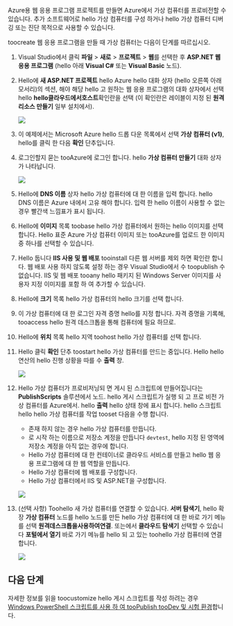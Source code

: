 

Azure용 웹 응용 프로그램 프로젝트를 만들면 Azure에서 가상 컴퓨터를 프로비전할 수 있습니다. 추가 소프트웨어로 hello 가상 컴퓨터를 구성 하거나 hello 가상 컴퓨터 디버깅 또는 진단 목적으로 사용할 수 있습니다.

toocreate 웹 응용 프로그램을 만들 때 가상 컴퓨터는 다음이 단계를 따르십시오.

1. Visual Studio에서 클릭 **파일** > **새로** > **프로젝트** > **웹**를 선택한 후 **ASP.NET 웹 응용 프로그램** (hello 아래 **Visual C#** 또는 **Visual Basic** 노드).
2. Hello에 **새 ASP.NET 프로젝트** hello Azure hello 대화 상자 (hello 오른쪽 아래 모서리)의 섹션, 해야 해당 hello 고 원하는 웹 응용 프로그램의 대화 상자에서 선택 hello **hello클라우드에서호스트**확인란을 선택 (이 확인란은 레이블이 지정 된 **원격 리소스 만들기** 일부 설치에서).
   
    ![][0]
3. 이 예제에서는 Microsoft Azure hello 드롭 다운 목록에서 선택 **가상 컴퓨터 (v1)**, hello를 클릭 한 다음 **확인** 단추입니다.
4. 로그인할지 묻는 tooAzure에 로그인 합니다. hello **가상 컴퓨터 만들기** 대화 상자가 나타납니다.
   
    ![][2]
5. Hello에 **DNS 이름** 상자 hello 가상 컴퓨터에 대 한 이름을 입력 합니다. hello DNS 이름은 Azure 내에서 고유 해야 합니다. 입력 한 hello 이름이 사용할 수 없는 경우 빨간색 느낌표가 표시 됩니다.
6. Hello에 **이미지** 목록 toobase hello 가상 컴퓨터에서 원하는 hello 이미지를 선택 합니다. Hello 표준 Azure 가상 컴퓨터 이미지 또는 tooAzure를 업로드 한 이미지 중 하나를 선택할 수 있습니다.
7. Hello 둡니다 **IIS 사용 및 웹 배포** tooinstall 다른 웹 서버를 제외 하면 확인란 합니다. 웹 배포 사용 하지 않도록 설정 하는 경우 Visual Studio에서 수 toopublish 수 없습니다. IIS 및 웹 배포 tooany hello 패키지 된 Windows Server 이미지를 사용자 지정 이미지를 포함 하 여 추가할 수 있습니다.
8. Hello에 **크기** 목록 hello 가상 컴퓨터의 hello 크기를 선택 합니다.
9. 이 가상 컴퓨터에 대 한 로그인 자격 증명 hello를 지정 합니다. 자격 증명을 기록해, tooaccess hello 원격 데스크톱을 통해 컴퓨터에 필요 하므로.
10. Hello에 **위치** 목록 hello 지역 toohost hello 가상 컴퓨터를 선택 합니다.
11. Hello 클릭 **확인** 단추 toostart hello 가상 컴퓨터를 만드는 중입니다. Hello hello 연산의 hello 진행 상황을 따를 수 **출력** 창.
    
    ![][3]
12. Hello 가상 컴퓨터가 프로비저닝되 면 게시 된 스크립트에 만들어집니다는 **PublishScripts** 솔루션에서 노드. hello 게시 스크립트가 실행 되 고 프로 비전 가상 컴퓨터를 Azure에서. hello **출력** hello 상태 창에 표시 합니다. hello 스크립트 hello hello 가상 컴퓨터를 작업 tooset 다음을 수행 합니다.
    
    * 존재 하지 않는 경우 hello 가상 컴퓨터를 만듭니다.
    * 로 시작 하는 이름으로 저장소 계정을 만듭니다 `devtest`, hello 지정 된 영역에 저장소 계정을 아직 없는 경우에 합니다.
    * Hello 가상 컴퓨터에 대 한 컨테이너로 클라우드 서비스를 만들고 hello 웹 응용 프로그램에 대 한 웹 역할을 만듭니다.
    * Hello 가상 컴퓨터에 웹 배포를 구성합니다.
    * Hello 가상 컴퓨터에서 IIS 및 ASP.NET을 구성합니다.
    
    ![][4]
13. (선택 사항) Toohello 새 가상 컴퓨터를 연결할 수 있습니다. **서버 탐색기**, hello 확장 **가상 컴퓨터** 노드를 hello 노드를 만든 hello 가상 컴퓨터에 대 한 바로 가기 메뉴를 선택 **원격데스크톱을사용하여연결**. 또는에서 **클라우드 탐색기** 선택할 수 있습니다 **포털에서 열기** 바로 가기 메뉴를 hello 되 고 있는 toohello 가상 컴퓨터에 연결 합니다.
    
    ![][5]

## <a name="next-steps"></a>다음 단계
자세한 정보를 읽을 toocustomize hello 게시 스크립트를 작성 하려는 경우 [Windows PowerShell 스크립트를 사용 하 여 tooPublish tooDev 및 시험 환경](http://msdn.microsoft.com/library/dn642480.aspx)합니다.

[0]: ./media/virtual-machines-common-classic-web-app-visual-studio/CreateVM_NewProject.PNG
[1]: ./media/dotnet-visual-studio-create-virtual-machine/CreateVM_SignIn.PNG
[2]: ./media/virtual-machines-common-classic-web-app-visual-studio/CreateVM_CreateVM.PNG
[3]: ./media/virtual-machines-common-classic-web-app-visual-studio/CreateVM_Provisioning.png
[4]: ./media/virtual-machines-common-classic-web-app-visual-studio/CreateVM_SolutionExplorer.png
[5]: ./media/virtual-machines-common-classic-web-app-visual-studio/VS_Create_VM_Connect.png
